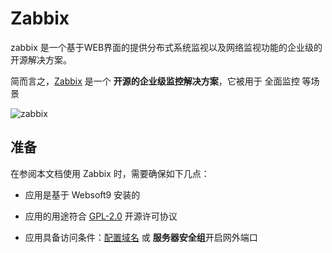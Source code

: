 # Zabbix

zabbix 是一个基于WEB界面的提供分布式系统监视以及网络监视功能的企业级的开源解决方案。

简而言之，[Zabbix](GNU ) 是一个 **开源的企业级监控解决方案**，它被用于 全面监控  等场景


![zabbix](https://libs.websoft9.com/Websoft9/DocsPicture/zh/zabbix/zabbix-gui-websoft9.png)


## 准备

在参阅本文档使用 Zabbix 时，需要确保如下几点：

- 应用是基于 Websoft9 安装的

- 应用的用途符合 [GPL-2.0](https://opensource.org/licenses/GPL-2.0) 开源许可协议

- 应用具备访问条件：[配置域名](./guide/appsetdomain) 或 **服务器安全组**开启网外端口